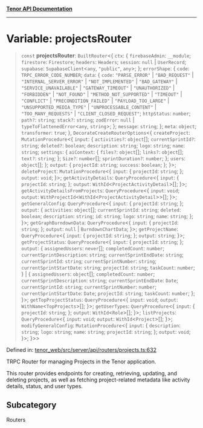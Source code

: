 [**Tenor API Documentation**](../../README.md)

***

# Variable: projectsRouter

> `const` **projectsRouter**: `BuiltRouter`\<\{ `ctx`: \{ `firebaseAdmin`: `__module`; `firestore`: `Firestore`; `headers`: `Headers`; `session`: `null` \| `UserRecord`; `supabase`: `SupabaseClient`\<`any`, `"public"`, `any`\>; \}; `errorShape`: \{ `code`: `TRPC_ERROR_CODE_NUMBER`; `data`: \{ `code`: `"PARSE_ERROR"` \| `"BAD_REQUEST"` \| `"INTERNAL_SERVER_ERROR"` \| `"NOT_IMPLEMENTED"` \| `"BAD_GATEWAY"` \| `"SERVICE_UNAVAILABLE"` \| `"GATEWAY_TIMEOUT"` \| `"UNAUTHORIZED"` \| `"FORBIDDEN"` \| `"NOT_FOUND"` \| `"METHOD_NOT_SUPPORTED"` \| `"TIMEOUT"` \| `"CONFLICT"` \| `"PRECONDITION_FAILED"` \| `"PAYLOAD_TOO_LARGE"` \| `"UNSUPPORTED_MEDIA_TYPE"` \| `"UNPROCESSABLE_CONTENT"` \| `"TOO_MANY_REQUESTS"` \| `"CLIENT_CLOSED_REQUEST"`; `httpStatus`: `number`; `path?`: `string`; `stack?`: `string`; `zodError`: `null` \| `typeToFlattenedError`\<`any`, `string`\>; \}; `message`: `string`; \}; `meta`: `object`; `transformer`: `true`; \}, `DecorateCreateRouterOptions`\<\{ `createProject`: `MutationProcedure`\<\{ `input`: \{ `activities?`: `object`[]; `currentSprintId?`: `string`; `deleted?`: `boolean`; `description`: `string`; `logo`: `string`; `name`: `string`; `settings`: \{ `aiContext`: \{ `files?`: `object`[]; `links?`: `object`[]; `text?`: `string`; \}; `Size?`: `number`[]; `sprintDuration?`: `number`; \}; `users`: `object`[]; \}; `output`: \{ `projectId`: `string`; `success`: `boolean`; \}; \}\>; `deleteProject`: `MutationProcedure`\<\{ `input`: \{ `projectId`: `string`; \}; `output`: `void`; \}\>; `getActivityDetails`: `QueryProcedure`\<\{ `input`: \{ `projectId`: `string`; \}; `output`: `WithId`\<`ProjectActivityDetail`\>[]; \}\>; `getActivityDetailsFromProjects`: `QueryProcedure`\<\{ `input`: `void`; `output`: `WithProjectId`\<`WithId`\<`ProjectActivityDetail`\>\>[]; \}\>; `getGeneralConfig`: `QueryProcedure`\<\{ `input`: \{ `projectId`: `string`; \}; `output`: \{ `activities`: `object`[]; `currentSprintId`: `string`; `deleted`: `boolean`; `description`: `string`; `id`: `string`; `logo`: `string`; `name`: `string`; \}; \}\>; `getGraphBurndownData`: `QueryProcedure`\<\{ `input`: \{ `projectId`: `string`; \}; `output`: `null` \| `BurndownChartData`; \}\>; `getProjectName`: `QueryProcedure`\<\{ `input`: \{ `projectId`: `string`; \}; `output`: `string`; \}\>; `getProjectStatus`: `QueryProcedure`\<\{ `input`: \{ `projectId`: `string`; \}; `output`: \{ `assignedUssers`: `never`[]; `completedCount`: `number`; `currentSprintDescription`: `string`; `currentSprintEndDate`: `string`; `currentSprintId`: `string`; `currentSprintNumber`: `string`; `currentSprintStartDate`: `string`; `projectId`: `string`; `taskCount`: `number`; \} \| \{ `assignedUssers`: `object`[]; `completedCount`: `number`; `currentSprintDescription`: `string`; `currentSprintEndDate`: `Date`; `currentSprintId`: `string`; `currentSprintNumber`: `number`; `currentSprintStartDate`: `Date`; `projectId`: `string`; `taskCount`: `number`; \}; \}\>; `getTopProjectStatus`: `QueryProcedure`\<\{ `input`: `void`; `output`: `WithName`\<`TopProjects`\>[]; \}\>; `getUserTypes`: `QueryProcedure`\<\{ `input`: \{ `projectId`: `string`; \}; `output`: `WithId`\<`Role`\>[]; \}\>; `listProjects`: `QueryProcedure`\<\{ `input`: `void`; `output`: `WithId`\<`Project`\>[]; \}\>; `modifyGeneralConfig`: `MutationProcedure`\<\{ `input`: \{ `description`: `string`; `logo`: `string`; `name`: `string`; `projectId`: `string`; \}; `output`: `void`; \}\>; \}\>\>

Defined in: [tenor\_web/src/server/api/routers/projects.ts:632](https://github.com/Apantli/Tenor/blob/293d0ddb2d5307c4150fcd161249995fd5278c7d/tenor_web/src/server/api/routers/projects.ts#L632)

TRPC Router for managing Projects in the Tenor application.

This router provides endpoints for creating, retrieving, updating, and deleting projects,
as well as fetching project-related metadata like activity details, status, and user types.

## Subcategory

Routers
